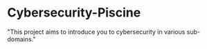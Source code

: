 # Cybersecurity-Piscine
"This project aims to introduce you to cybersecurity in various sub-domains."

